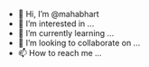 - 👋 Hi, I’m @mahabhart
- 👀 I’m interested in ...
- 🌱 I’m currently learning ...
- 💞️ I’m looking to collaborate on ...
- 📫 How to reach me ...

<!---
mahabhart/mahabhart is a ✨ special ✨ repository because its `README.md` (this file) appears on your GitHub profile.
You can click the Preview link to take a look at your changes.
--->
